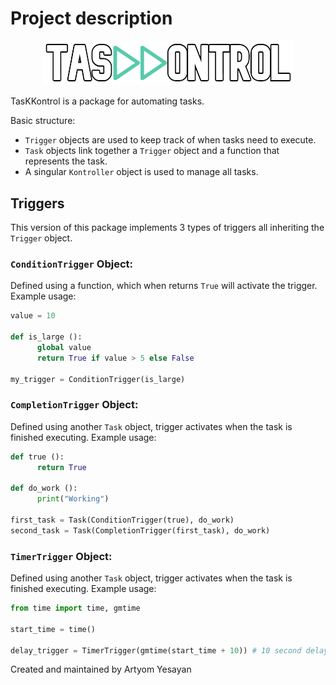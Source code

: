 # Project description
<div align="center">
  <img src="images/TasKKontrol_outline_small.png" alt="TasKKontrol Logo" width="400">
</div>

TasKKontrol is a package for automating tasks.

Basic structure:
- `Trigger` objects are used to keep track of when tasks need to execute.
- `Task` objects link together a `Trigger` object and a function that represents the task.
- A singular `Kontroller` object is used to manage all tasks.

## Triggers
This version of this package implements 3 types of triggers all inheriting the `Trigger` object.

### `ConditionTrigger` Object:
Defined using a function, which when returns `True` will activate the trigger.
Example usage:
```python
value = 10

def is_large ():
      global value
      return True if value > 5 else False

my_trigger = ConditionTrigger(is_large)
```

### `CompletionTrigger` Object:
Defined using another `Task` object, trigger activates when the task is finished executing.
Example usage:
```python
def true ():
      return True

def do_work ():
      print("Working")

first_task = Task(ConditionTrigger(true), do_work)
second_task = Task(CompletionTrigger(first_task), do_work)
```

### `TimerTrigger` Object:
Defined using another `Task` object, trigger activates when the task is finished executing.
Example usage:
```python
from time import time, gmtime

start_time = time()

delay_trigger = TimerTrigger(gmtime(start_time + 10)) # 10 second delay
```

Created and maintained by Artyom Yesayan